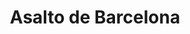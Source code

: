﻿---
title: "Asalto de Barcelona"
permalink: periodes_308.html
layout: periode
dataInici: 1714-08-12
dataFi: 1714-09-11
sidebar: periodes
pares:
  - 307:
    title: "Guerra de Sucesión Española"
    dataInici: "(1701)"
    dataFi: "(1715)"

fills:
jocsPrincipals:
  - title: "11 de Setembre 1714"
    bggId: 38763

  - title: "11 de Setembre"
    bggId: 32335

  - title: "Victus: Barcelona 1714"
    bggId: 179547
    dataInici: 
    dataFi: 

jocsEscenaris:
jocsEpoca:
jocsEpocaEscenaris:
---
